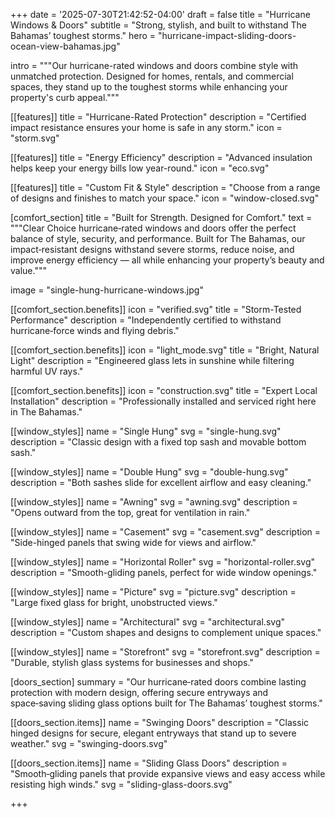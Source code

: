 +++
date = '2025-07-30T21:42:52-04:00'
draft = false
title = "Hurricane Windows & Doors"
subtitle = "Strong, stylish, and built to withstand The Bahamas’ toughest storms."
hero = "hurricane-impact-sliding-doors-ocean-view-bahamas.jpg"

intro = """Our hurricane-rated windows and doors combine style with unmatched protection.
Designed for homes, rentals, and commercial spaces, they stand up to the toughest storms 
while enhancing your property's curb appeal."""

[[features]]
title = "Hurricane-Rated Protection"
description = "Certified impact resistance ensures your home is safe in any storm."
icon = "storm.svg"

[[features]]
title = "Energy Efficiency"
description = "Advanced insulation helps keep your energy bills low year-round."
icon = "eco.svg"

[[features]]
title = "Custom Fit & Style"
description = "Choose from a range of designs and finishes to match your space."
icon = "window-closed.svg"


[comfort_section]
title = "Built for Strength. Designed for Comfort."
text = """Clear Choice hurricane‑rated windows and doors offer the perfect balance of style, security, and performance. Built for The Bahamas, our impact‑resistant designs withstand severe storms, reduce noise, and improve energy efficiency — all while enhancing your property’s beauty and value."""

image = "single-hung-hurricane-windows.jpg"

[[comfort_section.benefits]]
icon = "verified.svg"
title = "Storm-Tested Performance"
description = "Independently certified to withstand hurricane‑force winds and flying debris."

[[comfort_section.benefits]]
icon = "light_mode.svg"
title = "Bright, Natural Light"
description = "Engineered glass lets in sunshine while filtering harmful UV rays."

[[comfort_section.benefits]]
icon = "construction.svg"
title = "Expert Local Installation"
description = "Professionally installed and serviced right here in The Bahamas."


[[window_styles]]
name = "Single Hung"
svg = "single-hung.svg"
description = "Classic design with a fixed top sash and movable bottom sash."

[[window_styles]]
name = "Double Hung"
svg = "double-hung.svg"
description = "Both sashes slide for excellent airflow and easy cleaning."

[[window_styles]]
name = "Awning"
svg = "awning.svg"
description = "Opens outward from the top, great for ventilation in rain."

[[window_styles]]
name = "Casement"
svg = "casement.svg"
description = "Side-hinged panels that swing wide for views and airflow."

[[window_styles]]
name = "Horizontal Roller"
svg = "horizontal-roller.svg"
description = "Smooth-gliding panels, perfect for wide window openings."

[[window_styles]]
name = "Picture"
svg = "picture.svg"
description = "Large fixed glass for bright, unobstructed views."

[[window_styles]]
name = "Architectural"
svg = "architectural.svg"
description = "Custom shapes and designs to complement unique spaces."

[[window_styles]]
name = "Storefront"
svg = "storefront.svg"
description = "Durable, stylish glass systems for businesses and shops."

[doors_section]
summary = "Our hurricane‑rated doors combine lasting protection with modern design, offering secure entryways and space‑saving sliding glass options built for The Bahamas’ toughest storms."

[[doors_section.items]]
name = "Swinging Doors"
description = "Classic hinged designs for secure, elegant entryways that stand up to severe weather."
svg = "swinging-doors.svg"

[[doors_section.items]]
name = "Sliding Glass Doors"
description = "Smooth‑gliding panels that provide expansive views and easy access while resisting high winds."
svg = "sliding-glass-doors.svg"



+++


